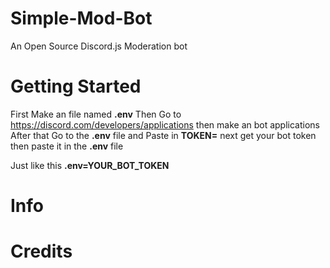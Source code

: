 # Simple-Mod-Bot
An Open Source Discord.js Moderation bot

# Getting Started
First Make an file named **.env**
Then Go to https://discord.com/developers/applications then make an bot applications
After that Go to the **.env** file and Paste in **TOKEN=**
next get your bot token then paste it in the **.env** file

Just like this
**.env=YOUR_BOT_TOKEN**

# Info

# Credits
